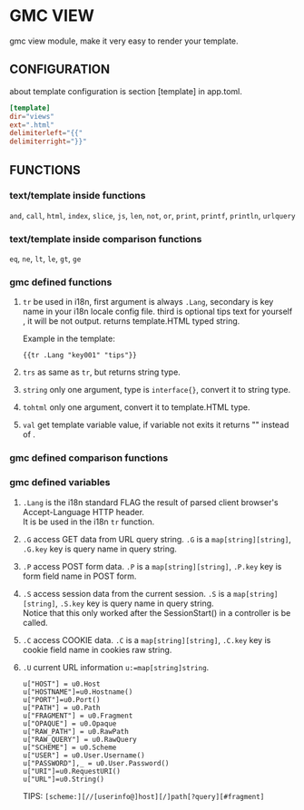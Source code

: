 # GMC VIEW

gmc view module, make it very easy to render your template.

## CONFIGURATION

about template configuration is section [template] in app.toml.

```toml
[template]
dir="views"
ext=".html"
delimiterleft="{{"
delimiterright="}}"
```

## FUNCTIONS

### text/template inside functions

`and`, `call`, `html`, `index`, `slice`, `js`, `len`, `not`, `or`, `print`, `printf`, `println`, `urlquery`

### text/template inside comparison functions

`eq`, `ne`, `lt`, `le`, `gt`, `ge`

### gmc defined functions

1. `tr` be used in i18n, first argument is always `.Lang`, secondary is key name in your i18n locale config file.
    third is optional tips text for yourself , it will be not output. returns template.HTML typed string.
    
    Example in the template:
    
    `{{tr .Lang "key001" "tips"}}`

1. `trs` as same as `tr`, but returns string type.

1. `string` only one argument, type is `interface{}`, convert it to string type. 

1. `tohtml` only one argument, convert it to template.HTML type.

1. `val` get template variable value, if variable not exits it returns "" instead of <no value>.

### gmc defined comparison functions


### gmc defined variables

1. `.Lang` is the i18n standard FLAG the result of parsed client browser's Accept-Language HTTP header.  
    It is be used in the i18n `tr` function.
1. `.G` access GET data from URL query string. `.G` is a `map[string][string]`, 
    `.G.key` key is query name in query string.
1. `.P` access POST form data. `.P` is a `map[string][string]`, 
    `.P.key` key is form field name in POST form.
1. `.S` access session data from the current session. `.S` is a `map[string][string]`, 
    `.S.key` key is query name in query string.  
    Notice that this only worked after the SessionStart() in a controller is be called.
1. `.C` access COOKIE data. `.C` is a `map[string][string]`, 
    `.C.key` key is cookie field name in cookies raw string.
1. `.U` current URL information `u:=map[string]string`.
    
    ```golang
    u["HOST"] = u0.Host
    u["HOSTNAME"]=u0.Hostname()
    u["PORT"]=u0.Port()
    u["PATH"] = u0.Path
    u["FRAGMENT"] = u0.Fragment
    u["OPAQUE"] = u0.Opaque
    u["RAW_PATH"] = u0.RawPath
    u["RAW_QUERY"] = u0.RawQuery
    u["SCHEME"] = u0.Scheme
    u["USER"] = u0.User.Username()
    u["PASSWORD"],_ = u0.User.Password()
    u["URI"]=u0.RequestURI()
    u["URL"]=u0.String()
    ```
   TIPS: `[scheme:][//[userinfo@]host][/]path[?query][#fragment]`  



